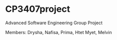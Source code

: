 # CP3407project
Advanced Software Engineering Group Project

Members:
Drysha, Nafisa, Prima, Htet Myet, Melvin
